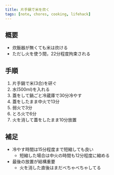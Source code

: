 ```yaml
---
title: 片手鍋で米を炊く
tags: [note, chores, cooking, lifehack]
---
```


## 概要
- 炊飯器が無くても米は炊ける
- ただし火を使う間，22分程度拘束される

## 手順
1. 片手鍋で米(3合)を研ぐ
2. 水(500ml)を入れる
3. 蓋をして鍋ごと冷蔵庫で30分冷やす
4. 蓋をしたまま中火で13分
5. 弱火で3分
6. とろ火で6分
7. 火を消して蓋をしたまま10分放置

## 補足
- 冷やす時間は15分程度まで短縮しても良い
	- 短縮した場合は中火の時間も12分程度に縮める
- 最後の放置が結構重要
	- 火を消した直後はまだべちゃべちゃしてる